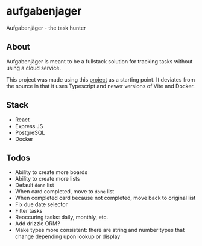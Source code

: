 # aufgabenjager

Aufgabenjäger - the task hunter

## About

Aufgabenjäger is meant to be a fullstack solution for tracking tasks without using a cloud service.

This project was made using this [project](https://github.com/AntonioMaccarini/dockerize-react-node-postgres-nginx-application) as a starting point. It deviates from the source in that it uses Typescript and newer versions of Vite and Docker.

## Stack

- React
- Express JS
- PostgreSQL
- Docker

## Todos

- Ability to create more boards
- Ability to create more lists
- Default `done` list
- When card completed, move to `done` list
- When completed card because not completed, move back to original list
- Fix due date selector
- Filter tasks
- Reoccuring tasks: daily, monthly, etc.
- Add drizzle ORM?
- Make types more consistent: there are string and number types that change depending upon lookup or display
